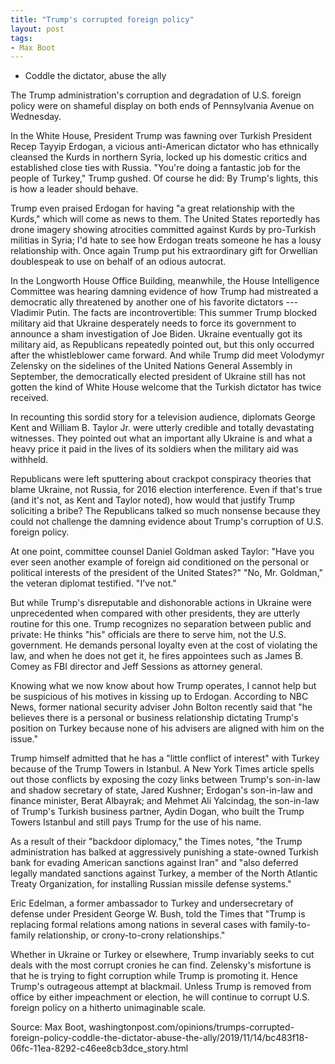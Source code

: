 ```yaml
---
title: "Trump's corrupted foreign policy"
layout: post
tags:
- Max Boot
---
```


- Coddle the dictator, abuse the ally

The Trump administration's corruption and degradation of U.S. foreign policy were on shameful display on both ends of Pennsylvania Avenue on Wednesday.

In the White House, President Trump was fawning over Turkish President Recep Tayyip Erdogan, a vicious anti-American dictator who has ethnically cleansed the Kurds in northern Syria, locked up his domestic critics and established close ties with Russia. "You're doing a fantastic job for the people of Turkey," Trump gushed. Of course he did: By Trump's lights, this is how a leader should behave.

Trump even praised Erdogan for having "a great relationship with the Kurds," which will come as news to them. The United States reportedly has drone imagery showing atrocities committed against Kurds by pro-Turkish militias in Syria; I'd hate to see how Erdogan treats someone he has a lousy relationship with. Once again Trump put his extraordinary gift for Orwellian doublespeak to use on behalf of an odious autocrat.

In the Longworth House Office Building, meanwhile, the House Intelligence Committee was hearing damning evidence of how Trump had mistreated a democratic ally threatened by another one of his favorite dictators --- Vladimir Putin. The facts are incontrovertible: This summer Trump blocked military aid that Ukraine desperately needs to force its government to announce a sham investigation of Joe Biden. Ukraine eventually got its military aid, as Republicans repeatedly pointed out, but this only occurred after the whistleblower came forward. And while Trump did meet Volodymyr Zelensky on the sidelines of the United Nations General Assembly in September, the democratically elected president of Ukraine still has not gotten the kind of White House welcome that the Turkish dictator has twice received.

In recounting this sordid story for a television audience, diplomats George Kent and William B. Taylor Jr. were utterly credible and totally devastating witnesses. They pointed out what an important ally Ukraine is and what a heavy price it paid in the lives of its soldiers when the military aid was withheld.

Republicans were left sputtering about crackpot conspiracy theories that blame Ukraine, not Russia, for 2016 election interference. Even if that's true (and it's not, as Kent and Taylor noted), how would that justify Trump soliciting a bribe? The Republicans talked so much nonsense because they could not challenge the damning evidence about Trump's corruption of U.S. foreign policy.

At one point, committee counsel Daniel Goldman asked Taylor: "Have you ever seen another example of foreign aid conditioned on the personal or political interests of the president of the United States?" "No, Mr. Goldman," the veteran diplomat testified. "I've not."

But while Trump's disreputable and dishonorable actions in Ukraine were unprecedented when compared with other presidents, they are utterly routine for this one. Trump recognizes no separation between public and private: He thinks "his" officials are there to serve him, not the U.S. government. He demands personal loyalty even at the cost of violating the law, and when he does not get it, he fires appointees such as James B. Comey as FBI director and Jeff Sessions as attorney general.

Knowing what we now know about how Trump operates, I cannot help but be suspicious of his motives in kissing up to Erdogan. According to NBC News, former national security adviser John Bolton recently said that "he believes there is a personal or business relationship dictating Trump's position on Turkey because none of his advisers are aligned with him on the issue."

Trump himself admitted that he has a "little conflict of interest" with Turkey because of the Trump Towers in Istanbul. A New York Times article spells out those conflicts by exposing the cozy links between Trump's son-in-law and shadow secretary of state, Jared Kushner; Erdogan's son-in-law and finance minister, Berat Albayrak; and Mehmet Ali Yalcindag, the son-in-law of Trump's Turkish business partner, Aydin Dogan, who built the Trump Towers Istanbul and still pays Trump for the use of his name.

As a result of their "backdoor diplomacy," the Times notes, "the Trump administration has balked at aggressively punishing a state-owned Turkish bank for evading American sanctions against Iran" and "also deferred legally mandated sanctions against Turkey, a member of the North Atlantic Treaty Organization, for installing Russian missile defense systems."

Eric Edelman, a former ambassador to Turkey and undersecretary of defense under President George W. Bush, told the Times that "Trump is replacing formal relations among nations in several cases with family-to-family relationship, or crony-to-crony relationships."

Whether in Ukraine or Turkey or elsewhere, Trump invariably seeks to cut deals with the most corrupt cronies he can find. Zelensky's misfortune is that he is trying to fight corruption while Trump is promoting it. Hence Trump's outrageous attempt at blackmail. Unless Trump is removed from office by either impeachment or election, he will continue to corrupt U.S. foreign policy on a hitherto unimaginable scale.

Source: Max Boot, washingtonpost.com/opinions/trumps-corrupted-foreign-policy-coddle-the-dictator-abuse-the-ally/2019/11/14/bc483f18-06fc-11ea-8292-c46ee8cb3dce_story.html

